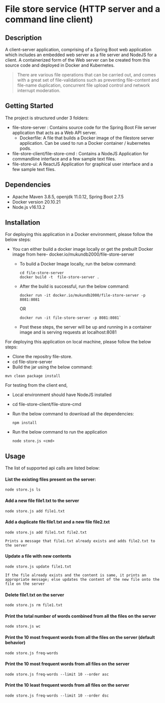 # File store service (HTTP server and a command line client)

## Description
A client-server application, comprising of a Spring Boot web application which includes an embedded web server as a file server and NodeJS for a client. A containerized form of the Web server can be created from this source code and deployed in Docker and Kubernetes. 
> There are various file operations that can be carried out, and comes with a great set of file-validations such as preventing file-content and file-name duplication, concurrent file upload control and network interrupt moderation.

## Getting Started
The project is structured under 3 folders:

* file-store-server : Contains source code for the Spring Boot File server application that acts as a Web API server.
  * Dockerfile: A file that builds a Docker image of the filestore server application. Can be used to run a Docker container / kubernetes pods.
* file-store-client/file-store-cmd : Contains a NodeJS Application for commandline interface and a few sample text files.
* file-store-ui: A ReactJS Application for graphical user interface and a few sample text files.  

## Dependencies
* Apache Maven 3.8.5, openjdk 11.0.12, Spring Boot 2.7.5
* Docker version 20.10.21
* Node.js v16.13.2

## Installation

For deploying this application in a Docker environment, please follow the below steps:
* You can either build a docker image locally or get the prebuilt Docker image from here- docker.io/mukundb2000/file-store-server
  * To build a Docker Image locally, run the below command:
    
    ```
    cd file-store-server
    docker build -t  file-store-server . 
    ```
    
  * After the build is successful, run the below command:
  
    ```
    docker run -it docker.io/mukundb2000/file-store-server -p 8081:8081
    ``` 
    OR
    ```
    docker run -it file-store-server -p 8081:8081`
    ```
    
  * Post these steps, the server will be up and running in a container image and is serving requests at localhost:8081
  
For deploying this application on local machine, please follow the below steps:
  * Clone the repositry file-store.
  * cd file-store-server
  * Build the jar using the below command:
  
  ```
  mvn clean package install
  ```
  
For testing from the client end,
  * Local environment should have NodeJS installed
  * cd file-store-client/file-store-cmd
  * Run the below command to download all the dependencies:
  
    ```
    npm install
    ```
    
  * Run the below command to run the application
 
    `node store.js <cmd>`
 

 ## Usage
 The list of supported api calls are listed below:
 #### List the existing files present on the server:
 
```
node store.js ls
``` 

#### Add a new file file1.txt to the server

```
node store.js add file1.txt
```

#### Add a duplicate file file1.txt and a new file file2.txt

```
node store.js add file1.txt file2.txt
```

`Prints a message that file1.txt already exists and adds file2.txt to the server`

#### Update a file with new contents

```
node store.js update file1.txt
```

`If the file already exists and the content is same, it prints an appropriate message; else updates the content of the new file onto the file on the server`

#### Delete file1.txt on the server

```
node store.js rm file1.txt
```

#### Print the total number of words combined from all the files on the server

```
node store.js wc
```

#### Print the 10 most frequent words from all the files on the server (default behavior)

```
node store.js freq-words
```

#### Print the 10 most frequent words from all files on the server

```
node store.js freq-words --limit 10 --order asc
```

#### Print the 10 least frequent words from all files on the server

```
node store.js freq-words --limit 10 --order dsc
```
